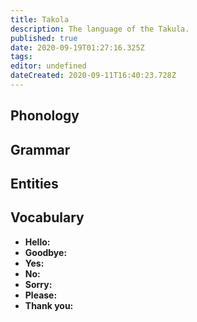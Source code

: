 ```yaml
---
title: Takola
description: The language of the Takula.
published: true
date: 2020-09-19T01:27:16.325Z
tags: 
editor: undefined
dateCreated: 2020-09-11T16:40:23.728Z
---
```


## Phonology

## Grammar

## Entities

## Vocabulary

- **Hello:** 
- **Goodbye:** 
- **Yes:** 
- **No:** 
- **Sorry:** 
- **Please:** 
- **Thank you:** 
